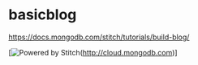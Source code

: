 
# basicblog

https://docs.mongodb.com/stitch/tutorials/build-blog/


[![Powered by Stitch](http://badge.learnstitch.com/?appid=blogtutorial-npmlx)(http://cloud.mongodb.com)]
